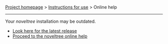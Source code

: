 [Project homepage](../../README.md) > [Instructions for use](../usage.md) > Online help

--- 

Your *noveltree* installation may be outdated. 

- [Look here for the latest release](../../README.md#download-and-install)
- [Proceed to the noveltree online help](https://peter88213.github.io/nvhelp-en/)